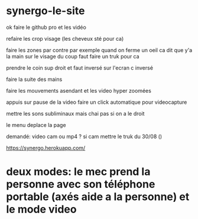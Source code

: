 # synergo-le-site


ok faire le github pro et les vidéo 

refaire les crop visage (les cheveux sté pour ca)

faire les zones par contre par exemple quand on ferme un oeil ca dit que y'a la main sur le visage du coup faut faire un truk pour ca

prendre le coin sup droit et faut inversé sur l'ecran c inversé

faire la suite des mains

faire les mouvements asendant et les video hyper zoomées





appuis sur pause de la video faire un click automatique pour videocapture

mettre les sons subliminaux mais chai pas si on a le droit 

le menu deplace la page



demandé: video cam ou mp4 ? si cam mettre le truk du 30/08 ()


https://synergo.herokuapp.com/ 


# deux modes: le mec prend la personne avec son téléphone portable (axés aide a la personne) et le mode video
